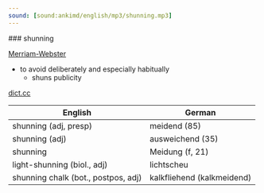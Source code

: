 ```yaml
---
sound: [sound:ankimd/english/mp3/shunning.mp3]
---
```


\### shunning

[Merriam-Webster](https://www.merriam-webster.com/dictionary/shunning)

- to avoid deliberately and especially habitually
    - shuns publicity

[dict.cc](https://www.dict.cc/shunning)

| English        | German       |
| -------------- | ------------ |
| shunning (adj, presp) | meidend (85) |
| shunning (adj) | ausweichend (35) |
| shunning | Meidung (f, 21) |
| light-shunning (biol., adj) | lichtscheu |
| shunning chalk (bot., postpos, adj) | kalkfliehend (kalkmeidend) |
